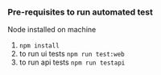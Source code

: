 ### Pre-requisites to run automated test
Node installed on machine 

1. `npm install`
2. to run ui tests `npm run test:web`
3. to run api tests `npm run testapi`
